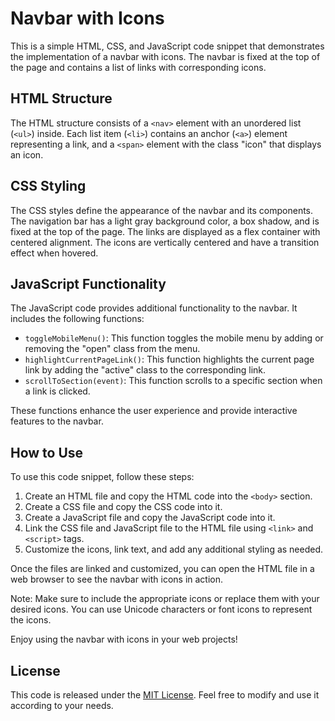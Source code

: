 # Navbar with Icons

This is a simple HTML, CSS, and JavaScript code snippet that demonstrates the implementation of a navbar with icons. The navbar is fixed at the top of the page and contains a list of links with corresponding icons.

## HTML Structure

The HTML structure consists of a `<nav>` element with an unordered list (`<ul>`) inside. Each list item (`<li>`) contains an anchor (`<a>`) element representing a link, and a `<span>` element with the class "icon" that displays an icon.

## CSS Styling

The CSS styles define the appearance of the navbar and its components. The navigation bar has a light gray background color, a box shadow, and is fixed at the top of the page. The links are displayed as a flex container with centered alignment. The icons are vertically centered and have a transition effect when hovered.

## JavaScript Functionality

The JavaScript code provides additional functionality to the navbar. It includes the following functions:

- `toggleMobileMenu()`: This function toggles the mobile menu by adding or removing the "open" class from the menu.
- `highlightCurrentPageLink()`: This function highlights the current page link by adding the "active" class to the corresponding link.
- `scrollToSection(event)`: This function scrolls to a specific section when a link is clicked.

These functions enhance the user experience and provide interactive features to the navbar.

## How to Use

To use this code snippet, follow these steps:

1. Create an HTML file and copy the HTML code into the `<body>` section.
2. Create a CSS file and copy the CSS code into it.
3. Create a JavaScript file and copy the JavaScript code into it.
4. Link the CSS file and JavaScript file to the HTML file using `<link>` and `<script>` tags.
5. Customize the icons, link text, and add any additional styling as needed.

Once the files are linked and customized, you can open the HTML file in a web browser to see the navbar with icons in action.

Note: Make sure to include the appropriate icons or replace them with your desired icons. You can use Unicode characters or font icons to represent the icons.

Enjoy using the navbar with icons in your web projects!

## License

This code is released under the [MIT License](LICENSE). Feel free to modify and use it according to your needs.
